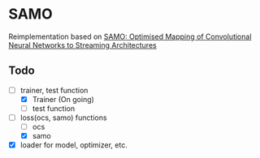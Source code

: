 # SAMO
Reimplementation based on [SAMO: Optimised Mapping of Convolutional Neural Networks to Streaming Architectures](https://arxiv.org/abs/2112.00170)

## Todo
- [ ] trainer, test function
    - [x] Trainer (On going)
    - [ ] test function
- [ ] loss(ocs, samo) functions
    - [ ] ocs
    - [x] samo
- [x] loader for model, optimizer, etc.